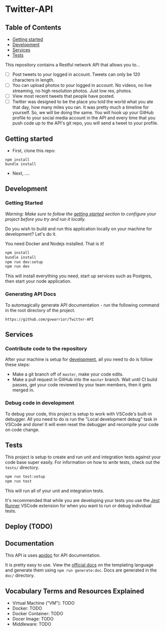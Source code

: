 # Twitter-API

## Table of Contents
- [Getting started](#getting-started)
- [Development](#development)
- [Services](#services)
- [Tests](#tests)


This repository contains a Restful network API that allows you to...

 - [ ] Post tweets to your logged in account. Tweets can only be 120 characters in length.
 - [ ] You can upload photos to your logged in account. No videos, no live streaming, no high resolution photos. Just low res, photos. 
 - [ ] View most recent tweets that people have posted. 
 - [ ] Twitter was designed to be the place you told the world what you ate that day, how many miles you ran. It was pretty much a timeline for yourself. So, we will be doing the same. You will hook up your GitHub profile to your social media account in the API and every time that you push code up to the API's git repo, you will send a tweet to your profile. 
 
 <a id="getting-started"></a>
## Getting started

- First, clone this repo:

```
npm install
bundle install
```

- Next, ....

 <a id="development"></a>
## Development


### Getting Started

_Warning: Make sure to follow the [getting started](#getting-started) section to configure your project before you try and run it locally._

Do you wish to build and run this application locally on your machine for development? Let's do it.

You need Docker and Nodejs installed. That is it!

```bash
npm install
bundle install
npm run dev:setup
npm run dev
```

This will install everything you need, start up services such as Postgres, then start your node application.

### Generating API Docs

To automagically generate API documentation - run the following command in the root directory of the project.

```
https://github.com/gvwarrior/Twitter-API
```

 <a id="services"></a>
## Services

### Contribute code to the repository

After your machine is setup for [development](#development), all you need to do is follow these steps:

- Make a git branch off of `master`, make your code edits.
- Make a pull request in GitHub into the `master` branch. Wait until CI build passes, get your code reviewed by your team members, then it gets merged in.


### Debug code in development

To debug your code, this project is setup to work with VSCode's built-in debugger. All you need to do is run the "Local development debug" task in VSCode and done! It will even reset the debugger and recompile your code on code change.

 <a id="tests"></a>
## Tests

This project is setup to create and run unit and integration tests against your code base super easily. For information on how to _write_ tests, check out the `tests/` directory.

```bash
npm run test:setup
npm run test
```

This will run all of your unit and integration tests.

It's recommended that while you are developing your tests you use the [Jest Runner](https://marketplace.visualstudio.com/items?itemName=firsttris.vscode-jest-runner) VSCode extension for when you want to run or debug individual tests.

## Deploy (TODO)

## Documentation

This API is uses [apidoc](http://apidocjs.com/) for API documentation.

It is pretty easy to use. View the [official docs](http://apidocjs.com/) on the templating language and generate them using `npm run generate:doc`. Docs are generated in the `doc/` directory.

## Vocabulary Terms and Resources Explained

 - Virtual Machine ("VM"): TODO
 - Docker: TODO
 - Docker Container: TODO
 - Docer Image: TODO
 - Middleware: TODO
 
